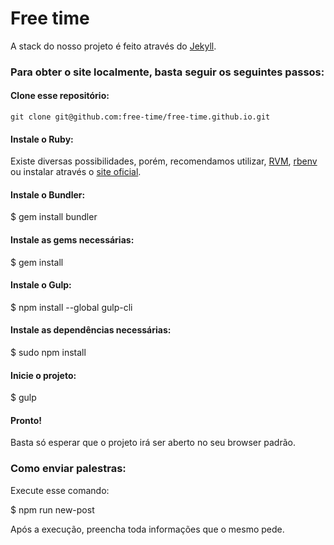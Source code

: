 # Free time

A stack do nosso projeto é feito através do [Jekyll](http://jekyllrb.com/).

### Para obter o site localmente, basta seguir os seguintes passos:

#### Clone esse repositório:


    git clone git@github.com:free-time/free-time.github.io.git

#### Instale o Ruby:

Existe diversas possibilidades, porém, recomendamos utilizar, [RVM](https://github.com/rvm/rvm), [rbenv](https://github.com/rbenv/rbenv) ou instalar através o  [site oficial](https://www.ruby-lang.org/pt/).


#### Instale o Bundler:


  $ gem install bundler


#### Instale as gems necessárias:

  $ gem install

#### Instale o Gulp:

  $ npm install --global gulp-cli

#### Instale as dependências necessárias:

  $ sudo npm install

#### Inicie o projeto:

  $ gulp

#### Pronto!
Basta só esperar que o projeto irá ser aberto no seu browser padrão.

### Como enviar palestras:
Execute esse comando:

  $ npm run new-post

Após a execução, preencha toda informações que o mesmo pede.
